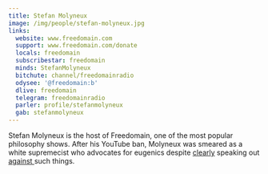 ```yaml
---
title: Stefan Molyneux
image: /img/people/stefan-molyneux.jpg
links:
  website: www.freedomain.com
  support: www.freedomain.com/donate
  locals: freedomain
  subscribestar: freedomain
  minds: StefanMolyneux
  bitchute: channel/freedomainradio
  odysee: '@freedomain:b'
  dlive: freedomain
  telegram: freedomainradio
  parler: profile/stefanmolyneux
  gab: stefanmolyneux
---
```


Stefan Molyneux is the host of Freedomain, one of the most popular philosophy
shows. After his YouTube ban, Molyneux was smeared as a white supremecist who
advocates for eugenics despite
[clearly](https://www.bitchute.com/video/mW3-1L_BSPQ/) speaking out [against
](https://www.bitchute.com/video/J8a1ruVxVv4/) such things.
